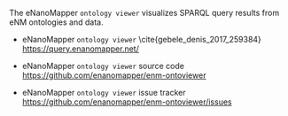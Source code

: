 The eNanoMapper `ontology viewer` visualizes SPARQL query results from eNM ontologies and data.

* eNanoMapper `ontology viewer` \cite{gebele_denis_2017_259384}
  <https://query.enanomapper.net/>

* eNanoMapper `ontology viewer` source code
  <https://github.com/enanomapper/enm-ontoviewer>
 
* eNanoMapper `ontology viewer` issue tracker
  <https://github.com/enanomapper/enm-ontoviewer/issues>
